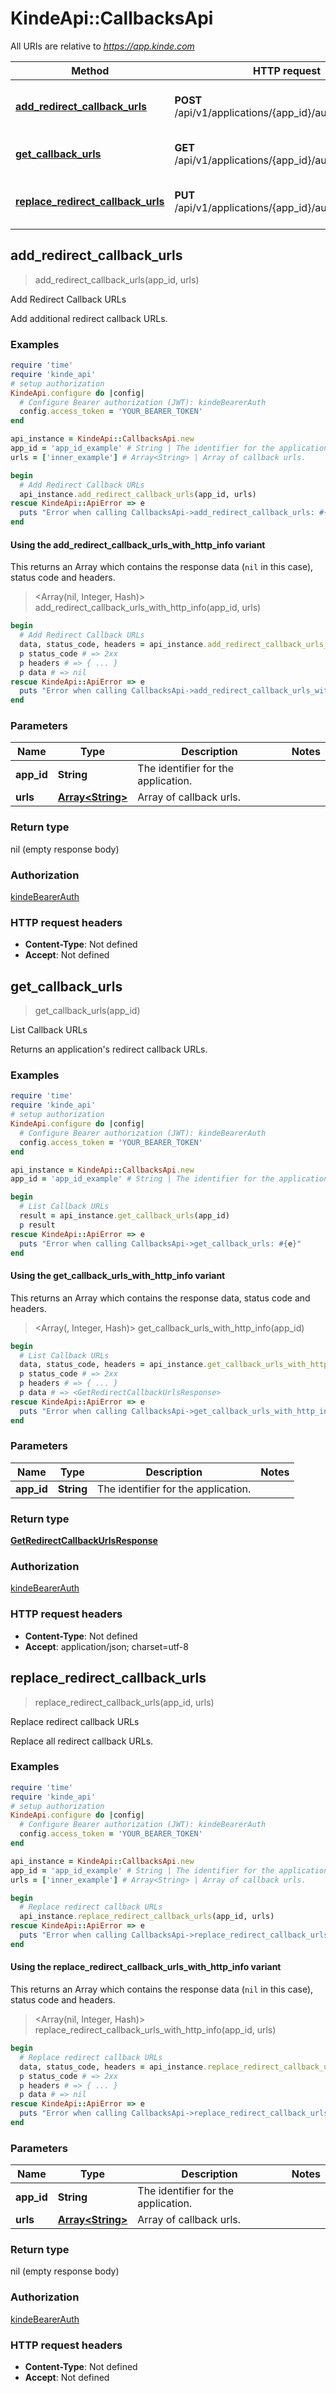 # KindeApi::CallbacksApi

All URIs are relative to *https://app.kinde.com*

| Method | HTTP request | Description |
| ------ | ------------ | ----------- |
| [**add_redirect_callback_urls**](CallbacksApi.md#add_redirect_callback_urls) | **POST** /api/v1/applications/{app_id}/auth_redirect_urls | Add Redirect Callback URLs |
| [**get_callback_urls**](CallbacksApi.md#get_callback_urls) | **GET** /api/v1/applications/{app_id}/auth_redirect_urls | List Callback URLs |
| [**replace_redirect_callback_urls**](CallbacksApi.md#replace_redirect_callback_urls) | **PUT** /api/v1/applications/{app_id}/auth_redirect_urls | Replace redirect callback URLs |


## add_redirect_callback_urls

> add_redirect_callback_urls(app_id, urls)

Add Redirect Callback URLs

Add additional redirect callback URLs. 

### Examples

```ruby
require 'time'
require 'kinde_api'
# setup authorization
KindeApi.configure do |config|
  # Configure Bearer authorization (JWT): kindeBearerAuth
  config.access_token = 'YOUR_BEARER_TOKEN'
end

api_instance = KindeApi::CallbacksApi.new
app_id = 'app_id_example' # String | The identifier for the application.
urls = ['inner_example'] # Array<String> | Array of callback urls.

begin
  # Add Redirect Callback URLs
  api_instance.add_redirect_callback_urls(app_id, urls)
rescue KindeApi::ApiError => e
  puts "Error when calling CallbacksApi->add_redirect_callback_urls: #{e}"
end
```

#### Using the add_redirect_callback_urls_with_http_info variant

This returns an Array which contains the response data (`nil` in this case), status code and headers.

> <Array(nil, Integer, Hash)> add_redirect_callback_urls_with_http_info(app_id, urls)

```ruby
begin
  # Add Redirect Callback URLs
  data, status_code, headers = api_instance.add_redirect_callback_urls_with_http_info(app_id, urls)
  p status_code # => 2xx
  p headers # => { ... }
  p data # => nil
rescue KindeApi::ApiError => e
  puts "Error when calling CallbacksApi->add_redirect_callback_urls_with_http_info: #{e}"
end
```

### Parameters

| Name | Type | Description | Notes |
| ---- | ---- | ----------- | ----- |
| **app_id** | **String** | The identifier for the application. |  |
| **urls** | [**Array&lt;String&gt;**](String.md) | Array of callback urls. |  |

### Return type

nil (empty response body)

### Authorization

[kindeBearerAuth](../README.md#kindeBearerAuth)

### HTTP request headers

- **Content-Type**: Not defined
- **Accept**: Not defined


## get_callback_urls

> <GetRedirectCallbackUrlsResponse> get_callback_urls(app_id)

List Callback URLs

Returns an application's redirect callback URLs. 

### Examples

```ruby
require 'time'
require 'kinde_api'
# setup authorization
KindeApi.configure do |config|
  # Configure Bearer authorization (JWT): kindeBearerAuth
  config.access_token = 'YOUR_BEARER_TOKEN'
end

api_instance = KindeApi::CallbacksApi.new
app_id = 'app_id_example' # String | The identifier for the application.

begin
  # List Callback URLs
  result = api_instance.get_callback_urls(app_id)
  p result
rescue KindeApi::ApiError => e
  puts "Error when calling CallbacksApi->get_callback_urls: #{e}"
end
```

#### Using the get_callback_urls_with_http_info variant

This returns an Array which contains the response data, status code and headers.

> <Array(<GetRedirectCallbackUrlsResponse>, Integer, Hash)> get_callback_urls_with_http_info(app_id)

```ruby
begin
  # List Callback URLs
  data, status_code, headers = api_instance.get_callback_urls_with_http_info(app_id)
  p status_code # => 2xx
  p headers # => { ... }
  p data # => <GetRedirectCallbackUrlsResponse>
rescue KindeApi::ApiError => e
  puts "Error when calling CallbacksApi->get_callback_urls_with_http_info: #{e}"
end
```

### Parameters

| Name | Type | Description | Notes |
| ---- | ---- | ----------- | ----- |
| **app_id** | **String** | The identifier for the application. |  |

### Return type

[**GetRedirectCallbackUrlsResponse**](GetRedirectCallbackUrlsResponse.md)

### Authorization

[kindeBearerAuth](../README.md#kindeBearerAuth)

### HTTP request headers

- **Content-Type**: Not defined
- **Accept**: application/json; charset=utf-8


## replace_redirect_callback_urls

> replace_redirect_callback_urls(app_id, urls)

Replace redirect callback URLs

Replace all redirect callback URLs. 

### Examples

```ruby
require 'time'
require 'kinde_api'
# setup authorization
KindeApi.configure do |config|
  # Configure Bearer authorization (JWT): kindeBearerAuth
  config.access_token = 'YOUR_BEARER_TOKEN'
end

api_instance = KindeApi::CallbacksApi.new
app_id = 'app_id_example' # String | The identifier for the application.
urls = ['inner_example'] # Array<String> | Array of callback urls.

begin
  # Replace redirect callback URLs
  api_instance.replace_redirect_callback_urls(app_id, urls)
rescue KindeApi::ApiError => e
  puts "Error when calling CallbacksApi->replace_redirect_callback_urls: #{e}"
end
```

#### Using the replace_redirect_callback_urls_with_http_info variant

This returns an Array which contains the response data (`nil` in this case), status code and headers.

> <Array(nil, Integer, Hash)> replace_redirect_callback_urls_with_http_info(app_id, urls)

```ruby
begin
  # Replace redirect callback URLs
  data, status_code, headers = api_instance.replace_redirect_callback_urls_with_http_info(app_id, urls)
  p status_code # => 2xx
  p headers # => { ... }
  p data # => nil
rescue KindeApi::ApiError => e
  puts "Error when calling CallbacksApi->replace_redirect_callback_urls_with_http_info: #{e}"
end
```

### Parameters

| Name | Type | Description | Notes |
| ---- | ---- | ----------- | ----- |
| **app_id** | **String** | The identifier for the application. |  |
| **urls** | [**Array&lt;String&gt;**](String.md) | Array of callback urls. |  |

### Return type

nil (empty response body)

### Authorization

[kindeBearerAuth](../README.md#kindeBearerAuth)

### HTTP request headers

- **Content-Type**: Not defined
- **Accept**: Not defined


